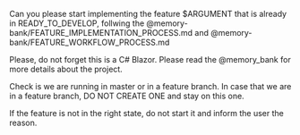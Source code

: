 Can you please start implementing the feature $ARGUMENT that is already in READY_TO_DEVELOP, follwing the @memory-bank/FEATURE_IMPLEMENTATION_PROCESS.md and @memory-bank/FEATURE_WORKFLOW_PROCESS.md

Please, do not forget this is a C# Blazor. Please read  the @memory_bank for more details about the project.

Check is we are running in master or in a feature branch. In case that we are in a feature branch, DO NOT CREATE ONE and stay on this one.

If the feature is not in the right state, do not start it and inform the user the reason.